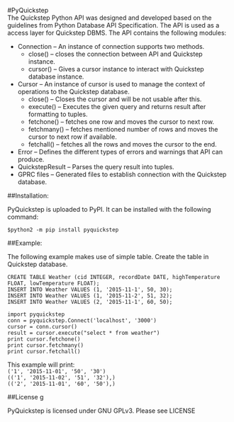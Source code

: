 #PyQuickstep  
The Quickstep Python API was designed and developed based on the guidelines from Python Database API Specification. The API is used as a access layer for Quickstep DBMS. The API contains the following modules:

* Connection – An instance of connection supports two methods.
    *	close() – closes the connection between API and Quickstep instance.
    *	cursor() – Gives a cursor instance to interact with Quickstep database instance.
* Cursor – An instance of cursor is used to manage the context of operations to the Quickstep database.
    *	close() – Closes the cursor and will be not usable after this.
    *	execute() – Executes the given query and returns result after formatting to tuples.
    *	fetchone() – fetches one row and moves the cursor to next row.
    *   fetchmany() – fetches mentioned number of rows and moves the cursor to next    row if available.
    *	fetchall() – fetches all the rows and moves the cursor to the end.
* Error – Defines the different types of errors and warnings that API can produce.
* QuickstepResult – Parses the query result into tuples.
* GPRC files – Generated files to establish connection with the Quickstep database.

##Installation:  

PyQuickstep is uploaded to PyPI.
It can be installed with the following command:

`$python2 -m pip install pyquickstep`


##Example:  

The following example makes use of simple table. Create the table in Quickstep database.

`CREATE TABLE Weather (cid INTEGER, recordDate DATE, highTemperature FLOAT, lowTemperature FLOAT);`  
`INSERT INTO Weather VALUES (1, '2015-11-1', 50, 30);`    
`INSERT INTO Weather VALUES (1, '2015-11-2', 51, 32);`    
`INSERT INTO Weather VALUES (2, '2015-11-1', 60, 50);`

`import pyquickstep`  
`conn = pyquickstep.Connect('localhost', '3000')`  
`cursor = conn.cursor()`  
`result = cursor.execute("select * from weather")`  
`print cursor.fetchone()`  
`print cursor.fetchmany()`  
`print cursor.fetchall()`

This example will print:  
`('1', '2015-11-01', '50', '30')`  
`(('1', '2015-11-02', '51', '32'),)`  
`(('2', '2015-11-01', '60', '50'),)`  

##License  g

PyQuickstep is licensed under GNU GPLv3. Please see LICENSE
